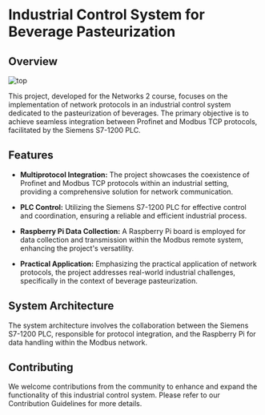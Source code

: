 # Industrial Control System for Beverage Pasteurization

## Overview

![top](https://github.com/thiagofcm/Modbus_Slave_RICA2/assets/22446244/59fe58fa-516b-4ef8-8a13-136468b99227)


This project, developed for the Networks 2 course, focuses on the implementation of network protocols in an industrial control system dedicated to the pasteurization of beverages. The primary objective is to achieve seamless integration between Profinet and Modbus TCP protocols, facilitated by the Siemens S7-1200 PLC.

## Features

- **Multiprotocol Integration:** The project showcases the coexistence of Profinet and Modbus TCP protocols within an industrial setting, providing a comprehensive solution for network communication.

- **PLC Control:** Utilizing the Siemens S7-1200 PLC for effective control and coordination, ensuring a reliable and efficient industrial process.

- **Raspberry Pi Data Collection:** A Raspberry Pi board is employed for data collection and transmission within the Modbus remote system, enhancing the project's versatility.

- **Practical Application:** Emphasizing the practical application of network protocols, the project addresses real-world industrial challenges, specifically in the context of beverage pasteurization.

## System Architecture

The system architecture involves the collaboration between the Siemens S7-1200 PLC, responsible for protocol integration, and the Raspberry Pi for data handling within the Modbus network.

## Contributing
We welcome contributions from the community to enhance and expand the functionality of this industrial control system. Please refer to our Contribution Guidelines for more details.

